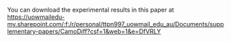You can download the experimental results in this paper at https://uowmailedu-my.sharepoint.com/:f:/r/personal/ttpn997_uowmail_edu_au/Documents/supplementary-papers/CamoDiff?csf=1&web=1&e=DfVRLY
